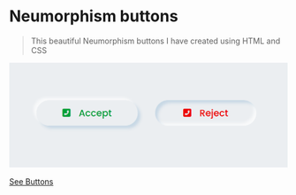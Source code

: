 # Neumorphism buttons

> This beautiful Neumorphism buttons I have created using HTML and CSS

<img src="ss.png">

[See Buttons](https://hiralvala.github.io/Neumorphism-buttons-using-css/)
